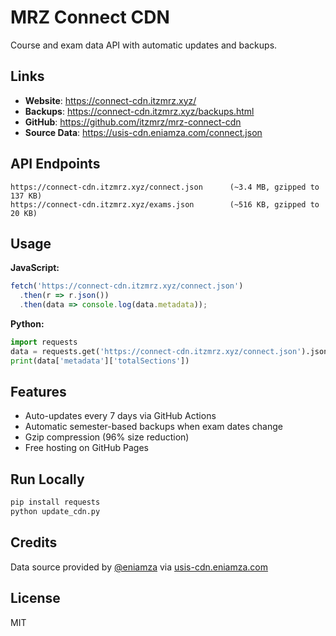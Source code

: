 # MRZ Connect CDN

Course and exam data API with automatic updates and backups.

## Links

- **Website**: https://connect-cdn.itzmrz.xyz/
- **Backups**: https://connect-cdn.itzmrz.xyz/backups.html
- **GitHub**: https://github.com/itzmrz/mrz-connect-cdn
- **Source Data**: https://usis-cdn.eniamza.com/connect.json

## API Endpoints

```
https://connect-cdn.itzmrz.xyz/connect.json      (~3.4 MB, gzipped to 137 KB)
https://connect-cdn.itzmrz.xyz/exams.json        (~516 KB, gzipped to 20 KB)
```

## Usage

**JavaScript:**
```js
fetch('https://connect-cdn.itzmrz.xyz/connect.json')
  .then(r => r.json())
  .then(data => console.log(data.metadata));
```

**Python:**
```python
import requests
data = requests.get('https://connect-cdn.itzmrz.xyz/connect.json').json()
print(data['metadata']['totalSections'])
```

## Features

- Auto-updates every 7 days via GitHub Actions
- Automatic semester-based backups when exam dates change
- Gzip compression (96% size reduction)
- Free hosting on GitHub Pages

## Run Locally

```bash
pip install requests
python update_cdn.py
```

## Credits

Data source provided by [@eniamza](https://github.com/eniamza) via [usis-cdn.eniamza.com](https://usis-cdn.eniamza.com/connect.json)

## License

MIT
